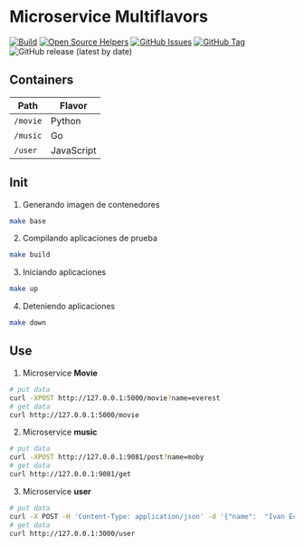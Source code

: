 # Microservice Multiflavors

[![Build](https://github.com/punkerside/microservice-multiflavors/actions/workflows/main.yml/badge.svg?branch=main)](https://github.com/punkerside/microservice-multiflavors/actions/workflows/main.yml)
[![Open Source Helpers](https://www.codetriage.com/punkerside/microservice-multiflavors/badges/users.svg)](https://www.codetriage.com/punkerside/microservice-multiflavors)
[![GitHub Issues](https://img.shields.io/github/issues/punkerside/microservice-multiflavors.svg)](https://github.com/punkerside/microservice-multiflavors/issues)
[![GitHub Tag](https://img.shields.io/github/tag-date/punkerside/microservice-multiflavors.svg?style=plastic)](https://github.com/punkerside/microservice-multiflavors/tags/)
![GitHub release (latest by date)](https://img.shields.io/github/v/release/punkerside/microservice-multiflavors)

## Containers

| Path | Flavor |
|-------------|------|
| `/movie` | Python |
| `/music` | Go |
| `/user` | JavaScript |

## Init

1. Generando imagen de contenedores

```bash
make base
```

2. Compilando aplicaciones de prueba

```bash
make build
```

3. Iniciando aplicaciones

```bash
make up
```

4. Deteniendo aplicaciones

```bash
make down
```

## Use



1. Microservice **Movie**

```bash
# put data
curl -XPOST http://127.0.0.1:5000/movie?name=everest
# get data
curl http://127.0.0.1:5000/movie
```

2. Microservice **music**

```bash
# put data
curl -XPOST http://127.0.0.1:9081/post?name=moby
# get data
curl http://127.0.0.1:9081/get
```

3. Microservice **user**

```bash
# put data
curl -X POST -H 'Content-Type: application/json' -d '{"name":  "Ivan Echegaray Avendaño", "email": "my@mail.com"}' http://127.0.0.1:3000/user
# get data
curl http://127.0.0.1:3000/user
```